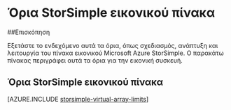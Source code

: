 <properties 
   pageTitle="Όρια πίνακα εικονικού StorSimple | Microsoft Azure"
   description="Περιγράφει τα όρια του συστήματος και προτεινόμενες μεγέθη για τα στοιχεία του Microsoft Azure StorSimple εικονικού πίνακα και συνδέσεις."
   services="storsimple"
   documentationCenter="NA"
   authors="alkohli"
   manager="carmonm"
   editor="" />
<tags 
   ms.service="storsimple"
   ms.devlang="NA"
   ms.topic="article"
   ms.tgt_pltfrm="NA"
   ms.workload="TBD"
   ms.date="10/05/2016"
   ms.author="alkohli" />


# <a name="storsimple-virtual-array-limits"></a>Όρια StorSimple εικονικού πίνακα

##<a name="overview"></a>Επισκόπηση

Εξετάστε το ενδεχόμενο αυτά τα όρια, όπως σχεδιασμός, ανάπτυξη και λειτουργία του πίνακα εικονικού Microsoft Azure StorSimple. Ο παρακάτω πίνακας περιγράφει αυτά τα όρια για την εικονική συσκευή.

## <a name="storsimple-virtual-array-limits"></a>Όρια StorSimple εικονικού πίνακα 

[AZURE.INCLUDE [storsimple-virtual-array-limits](../../includes/storsimple-virtual-array-limits.md)]

